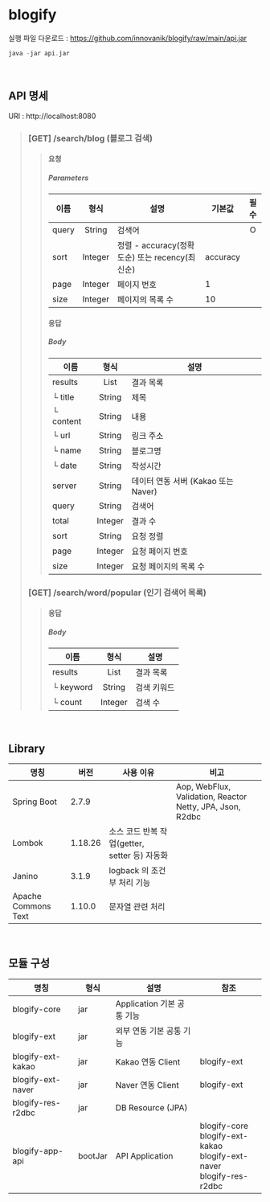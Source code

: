 # blogify

실행 파일 다운로드 : <https://github.com/innovanik/blogify/raw/main/api.jar>
``` C
java -jar api.jar
```
<br/>

## API 명세
URI : http://localhost:8080
> ### [GET] /search/blog (블로그 검색)
>> #### 요청
>> ##### Parameters
>> |이름|형식|설명|기본값|필수|
>> |-|:-:|-|-|:-:|
>> |query|String|검색어||O|
>> |sort|Integer|정렬 - accuracy(정확도순) 또는 recency(최신순)|accuracy||
>> |page|Integer|페이지 번호|1||
>> |size|Integer|페이지의 목록 수|10||
>> #### 응답
>> ##### Body
>> |이름|형식|설명|
>> |-|:-:|-|
>> |results|List|결과 목록|
>> |└ title|String|제목|
>> |└ content|String|내용|
>> |└ url|String|링크 주소|
>> |└ name|String|블로그명|
>> |└ date|String|작성시간|
>> |server|String|데이터 연동 서버 (Kakao 또는 Naver)|
>> |query|String|검색어|
>> |total|Integer|결과 수|
>> |sort|String|요청 정렬|
>> |page|Integer|요청 페이지 번호|
>> |size|Integer|요청 페이지의 목록 수|
>
>
> ### [GET] /search/word/popular (인기 검색어 목록)<br/>
>> #### 응답
>> ##### Body
>> |이름|형식|설명|
>> |-|:-:|-|
>> |results|List|결과 목록|
>> |└ keyword|String|검색 키워드|
>> |└ count|Integer|검색 수|
<br/>

## Library
|명칭|버전|사용 이유|비고|
|-|-|-|-|
|Spring Boot|2.7.9||Aop, WebFlux, Validation, Reactor Netty, JPA, Json, R2dbc|
|Lombok|1.18.26|소스 코드 반복 작업(getter, setter 등) 자동화||
|Janino|3.1.9|logback 의 조건부 처리 기능||
|Apache Commons Text|1.10.0|문자열 관련 처리||
<br/>

## 모듈 구성
|명칭|형식|설명|참조|
|-|-|-|-|
|blogify-core|jar|Application 기본 공통 기능||
|blogify-ext|jar|외부 연동 기본 공통 기능||
|blogify-ext-kakao|jar|Kakao 연동 Client|blogify-ext|
|blogify-ext-naver|jar|Naver 연동 Client|blogify-ext|
|blogify-res-r2dbc|jar|DB Resource (JPA)||
|blogify-app-api|bootJar|API Application|blogify-core<br/>blogify-ext-kakao<br/>blogify-ext-naver<br/>blogify-res-r2dbc|
